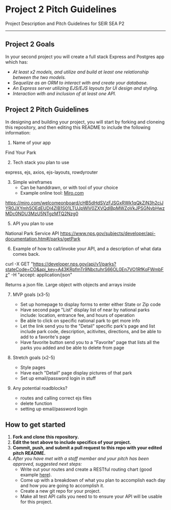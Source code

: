 # Project 2 Pitch Guidelines
Project Description and Pitch Guidelines for SEIR SEA P2

---
## Project 2 Goals

In your second project you will create a full stack Express and Postgres app which has:
- *At least x2 models, and utilize and build at least one relationship between the two models.*
- *Sequelize as an ORM to interact with and create your database.*
- *An Express server utilizing EJS/EJS layouts for UI design and styling.*
- *Interaction with and inclusion of at least one API.*

## Project 2 Pitch Guidelines

In designing and building your project, you will start by forking and cloneing this repository, and then editing this README to include the following information: 
1. Name of your app

Find Your Park

2. Tech stack you plan to use

express, ejs, axios, ejs-layouts, rowdyrouter

3. Simple wireframes
     * Can be handdrawn, or with tool of your choice
     * Example online tool: [Miro.com](https://miro.com/)

https://miro.com/welcomeonboard/cHB5dHdSVzFJSGxRWk1qQkZjN3h2cjJYR0JXYmh5OEdEUDl4ZlB1S01LTUJpWlV0ZXVQdlBpMWZoVkJPSGNvbHwzMDc0NDU3MzU5NTgzMTQ2Nzg0

5. API you plan to use

National Park Service API
https://www.nps.gov/subjects/developer/api-documentation.htm#/parks/getPark

6. Example of how to call/invoke your API, and a description of what data comes back. 

curl -X GET "https://developer.nps.gov/api/v1/parks?stateCode=CO&api_key=A43KRpfmTr9NbctuhrS66OL0En7VO1RfKoFWmbFz" -H "accept: application/json"

Returns a json file.  Large object with objects and arrays inside

7. MVP goals (x3-5)
     - Set up homepage to display forms to enter either State or Zip code
     - Have second page "List" display list of near by national parks
          include: location, entrance fee, and hours of operation
     - Be able to click on specific national park to get more info
     - Let the link send you to the "Detail" specific park's page and list 
          include park code, description, acitivites, directions, and be able to add to a favorite's page
     - Have favorite button send you to a "Favorite" page that lists all the parks you added and be able to delete from page

8. Stretch goals (x2-5)
     - Style pages
     - Have each "Detail" page display pictures of that park
     - Set up email/password login in stuff

9. Any potential roadblocks?
     - routes and calling correct ejs files
     - delete function
     - setting up email/password login

## How to get started
1. **Fork and clone this repository.**
2. **Edit the text above to include specifics of your project.**
3. **Commit, push, and submit a pull request to this repo with your edited pitch README.**
4. *After you have met with a staff member and your pitch has been approved, suggested next steps:*
      * Write out your routes and create a RESTful routing chart (good example [here](https://gk-hynes.github.io/restful-routes-chart/)).
      * Come up with a breakdown of what you plan to accomplish each day and how you are going to accomplish it.
      * Create a new git repo for your project. 
      * Make all test API calls you need to to ensure your API will be usable for this project. 
      




